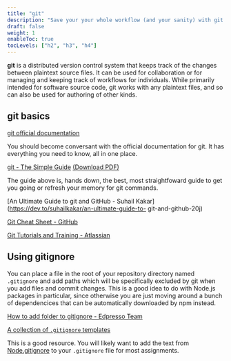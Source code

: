 ```yaml
---
title: "git"
description: "Save your your whole workflow (and your sanity) with git. Never lose edits again."
draft: false
weight: 1
enableToc: true
tocLevels: ["h2", "h3", "h4"]
---
```


**git** is a distributed version control system that keeps track of the changes between plaintext source files. It can be used for collaboration or for managing and keeping track of workflows for individuals. While primarily intended for software source code, git works with any plaintext files, and so can also be used for authoring of other kinds.

## git basics

[git official documentation](https://git-scm.com/docs/)

You should become conversant with the official documentation for git.
It has everything you need to know, all in one place.

[git - The Simple Guide](https://rogerdudler.github.io/git-guide/) [(Download PDF)](http://rogerdudler.github.io/git-guide/files/git_cheat_sheet.pdf)

The guide above is, hands down, the best, most straightfoward guide to get you going or refresh your memory for git commands. 

[An Ultimate Guide to git and GitHub - Suhail Kakar](https://dev.to/suhailkakar/an-ultimate-guide-to-    git-and-github-20j)

<a href="https://education.github.com/git-cheat-sheet-education.pdf" target="_blank">Git Cheat Sheet - GitHub</a>

<a href="https://www.atlassian.com/git/tutorials/" target="_blank">Git Tutorials and Training - Atlassian</a>

## Using gitignore

You can place a file in the root of your repository directory named `.gitignore` and add paths which will be specifically excluded by git when you add files and commit changes. This is a good idea to do with Node.js packages in particular, since otherwise you are just moving around a bunch of dependencices that can be automatically downloaded by npm instead.

[How to add folder to gitignore - Edpresso Team](https://www.educative.io/edpresso/how-to-add-folder-to-gitignore)

[A collection of `.gitignore` templates](https://github.com/github/gitignore)

This is a good resource.
You will likely want to add the text from [Node.gitignore](https://github.com/github/gitignore/blob/master/Node.gitignore) to your `.gitignore` file for most assignments.
